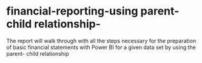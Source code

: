 # financial-reporting-using parent-child relationship-
The report will walk through with all the steps necessary for the preparation of basic financial statements with Power BI for a given data set by using the parent- child relationship 
